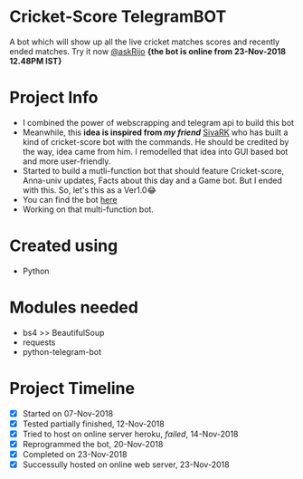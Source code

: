 # Cricket-Score TelegramBOT
A bot which will show up all the live cricket matches scores and recently ended matches. Try it now [@askRijo](https://t.me/sthkrj_bot) **{the bot is online from 23-Nov-2018 12.48PM IST}**

# Project Info
- I combined the power of webscrapping and telegram api to build this bot
- Meanwhile, this **idea is inspired from _my friend_** [SivaRK](https://github.com/sivajayaraman) who has built a kind of cricket-score bot with the commands.  He should be credited by the way, idea came from him. I remodelled that idea into GUI based bot and more user-friendly.
- Started to build a mutli-function bot that should feature Cricket-score, Anna-univ updates, Facts about this day and a Game bot. But I ended with this. So, let's this as a Ver1.0😂
- You can find the bot [here](https://t.me/sthkrj_bot)
- Working on that multi-function bot.

# Created using
- Python

# Modules needed
- bs4 >> BeautifulSoup
- requests
- python-telegram-bot

# Project Timeline
- [x] Started on 07-Nov-2018
- [x] Tested partially finished, 12-Nov-2018
- [x] Tried to host on online server heroku, _failed_, 14-Nov-2018
- [x] Reprogrammed the bot, 20-Nov-2018
- [x] Completed on 23-Nov-2018
- [x] Successully hosted on online web server, 23-Nov-2018
